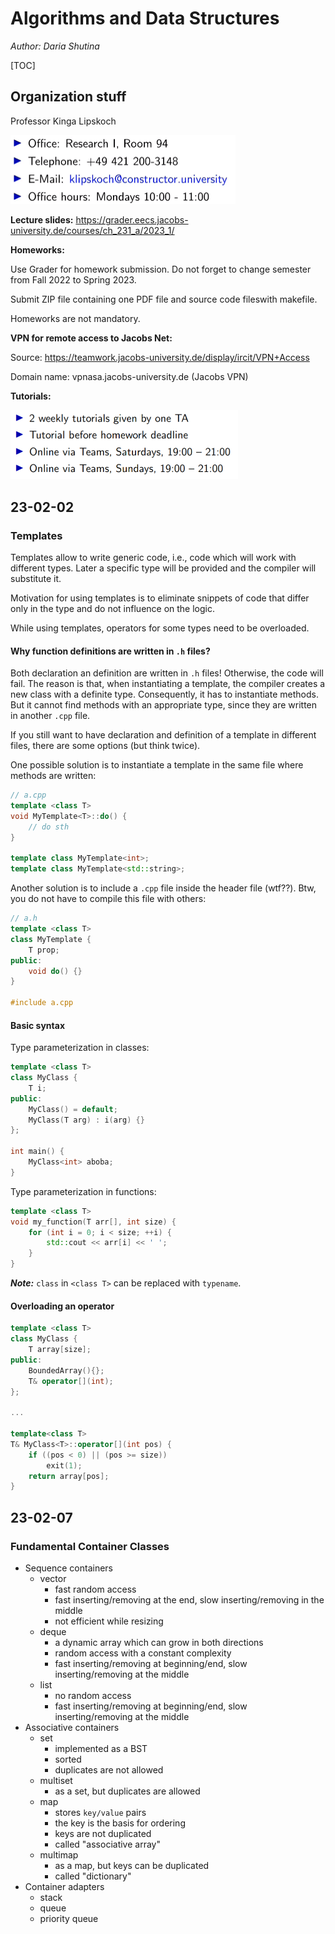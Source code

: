 # Algorithms and Data Structures 

*Author: Daria Shutina*



[TOC]

## Organization stuff

Professor Kinga Lipskoch

<img src="./pics for conspects/ADS/ADS 23-02-02 1.png" alt="ADS 23-02-02 1" style="zoom:50%;" />



**Lecture slides:** https://grader.eecs.jacobs-university.de/courses/ch_231_a/2023_1/



**Homeworks:**

Use Grader for homework submission. Do not forget to change semester from Fall 2022 to Spring 2023.

Submit ZIP file containing one PDF file and source code fileswith makefile.

Homeworks are not mandatory. 



**VPN for remote access to Jacobs Net:**

Source: https://teamwork.jacobs-university.de/display/ircit/VPN+Access

Domain name: vpnasa.jacobs-university.de (Jacobs VPN)



**Tutorials:**

<img src="./pics for conspects/ADS/ADS 23-02-02 2.png" alt="ADS 23-02-02 2" style="zoom:50%;" />







## 23-02-02

### Templates 

Templates allow to write generic code, i.e., code which will work with different types. Later a specific type will be provided and the compiler will substitute it.

Motivation for using templates is to eliminate snippets of code that differ only in the type and do not influence on the logic. 

While using templates, operators for some types need to be overloaded. 







#### Why function definitions are written in `.h` files?

Both declaration an definition are written in `.h` files! Otherwise, the code will fail. The reason is that, when instantiating a template, the compiler creates a new class with a definite type. Consequently, it has to instantiate methods. But it cannot find methods with an appropriate type, since they are written in another `.cpp` file.

If you still want to have declaration and definition of a template in different files, there are some options (but think twice). 

One possible solution is to instantiate a template in the same file where methods are written:

```c++
// a.cpp
template <class T>
void MyTemplate<T>::do() {
    // do sth
}

template class MyTemplate<int>;
template class MyTemplate<std::string>;
```

Another solution is to include a `.cpp` file inside the header file (wtf??). Btw, you do not have to compile this file with others:

```c++
// a.h
template <class T>
class MyTemplate {
    T prop;
public:
    void do() {}
}

#include a.cpp
```





#### Basic syntax

Type parameterization in classes:

```c++
template <class T>
class MyClass {
    T i;
public:
    MyClass() = default;
    MyClass(T arg) : i(arg) {}
};

int main() {
    MyClass<int> aboba;
}
```



Type parameterization in functions:

```c++
template <class T>
void my_function(T arr[], int size) {
    for (int i = 0; i < size; ++i) {
        std::cout << arr[i] << ' ';
    }
}
```



***Note:*** `class` in `<class T>` can be replaced with `typename`. 







#### Overloading an operator

```c++
template <class T> 
class MyClass {
	T array[size];
public:
	BoundedArray(){};
	T& operator[](int);
};

...

template<class T> 
T& MyClass<T>::operator[](int pos) {
	if ((pos < 0) || (pos >= size)) 
		exit(1);
	return array[pos];
}
```











## 23-02-07

### Fundamental Container Classes

- Sequence containers
  - vector
    - fast random access
    - fast inserting/removing at the end, slow inserting/removing in the middle
    - not efficient while resizing 
  - deque
    - a dynamic array which can grow in both directions 
    - random access with a constant complexity
    - fast inserting/removing at beginning/end, slow inserting/removing at the middle
  - list
    - no random access 
    - fast inserting/removing at beginning/end, slow inserting/removing at the middle 
- Associative containers
  - set
    - implemented as a BST 
    - sorted
    - duplicates are not allowed
  - multiset
    - as a set, but duplicates are allowed 
  - map
    - stores `key/value` pairs
    - the key is the basis for ordering
    - keys are not duplicated
    - called "associative array"
  - multimap
    - as a map, but keys can be duplicated 
    - called "dictionary"
- Container adapters
  - stack
  - queue
  - priority queue
